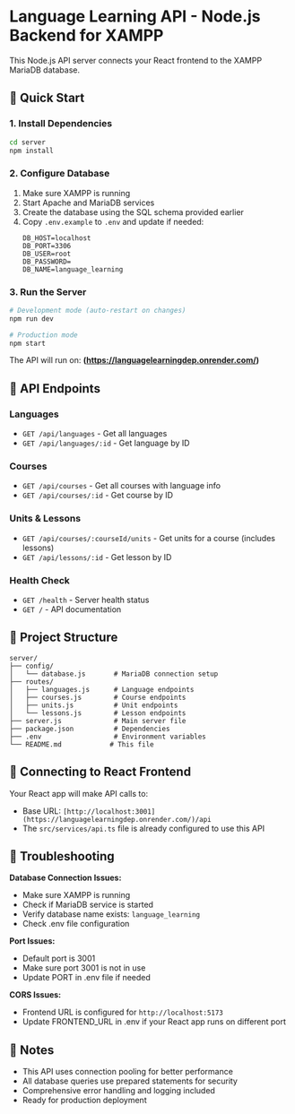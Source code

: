 
# Language Learning API - Node.js Backend for XAMPP

This Node.js API server connects your React frontend to the XAMPP MariaDB database.

## 🚀 Quick Start

### 1. Install Dependencies
```bash
cd server
npm install
```

### 2. Configure Database
1. Make sure XAMPP is running
2. Start Apache and MariaDB services
3. Create the database using the SQL schema provided earlier
4. Copy `.env.example` to `.env` and update if needed:
   ```
   DB_HOST=localhost
   DB_PORT=3306
   DB_USER=root
   DB_PASSWORD=
   DB_NAME=language_learning
   ```

### 3. Run the Server
```bash
# Development mode (auto-restart on changes)
npm run dev

# Production mode
npm start
```

The API will run on: **(https://languagelearningdep.onrender.com/)**

## 📡 API Endpoints

### Languages
- `GET /api/languages` - Get all languages
- `GET /api/languages/:id` - Get language by ID

### Courses  
- `GET /api/courses` - Get all courses with language info
- `GET /api/courses/:id` - Get course by ID

### Units & Lessons
- `GET /api/courses/:courseId/units` - Get units for a course (includes lessons)
- `GET /api/lessons/:id` - Get lesson by ID

### Health Check
- `GET /health` - Server health status
- `GET /` - API documentation

## 🔧 Project Structure

```
server/
├── config/
│   └── database.js       # MariaDB connection setup
├── routes/
│   ├── languages.js      # Language endpoints
│   ├── courses.js        # Course endpoints  
│   ├── units.js          # Unit endpoints
│   └── lessons.js        # Lesson endpoints
├── server.js             # Main server file
├── package.json          # Dependencies
├── .env                  # Environment variables
└── README.md            # This file
```

## 🔌 Connecting to React Frontend

Your React app will make API calls to:
- Base URL: `[http://localhost:3001](https://languagelearningdep.onrender.com/)/api`
- The `src/services/api.ts` file is already configured to use this API

## 🐛 Troubleshooting

**Database Connection Issues:**
- Make sure XAMPP is running
- Check if MariaDB service is started
- Verify database name exists: `language_learning`
- Check .env file configuration

**Port Issues:**
- Default port is 3001
- Make sure port 3001 is not in use
- Update PORT in .env file if needed

**CORS Issues:**
- Frontend URL is configured for `http://localhost:5173`
- Update FRONTEND_URL in .env if your React app runs on different port

## 📝 Notes

- This API uses connection pooling for better performance
- All database queries use prepared statements for security
- Comprehensive error handling and logging included
- Ready for production deployment
